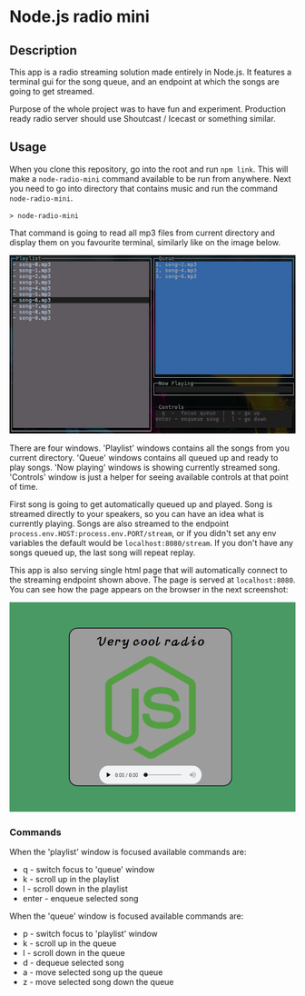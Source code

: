 # Node.js radio mini

## Description
This app is a radio streaming solution made entirely in Node.js. It features a terminal gui for the song queue, and an endpoint at which the songs are going to get streamed.

Purpose of the whole project was to have fun and experiment. Production ready radio server should use Shoutcast / Icecast or something similar.

## Usage
When you clone this repository, go into the root and run `npm link`. This will make a `node-radio-mini` command available to be run from anywhere.
Next you need to go into directory that contains music and run the command `node-radio-mini`.

    > node-radio-mini
That command is going to read all mp3 files from current directory and display them on you favourite terminal, similarly like on the image below.

![screenshot](./screenshot.png)

There are four windows. 'Playlist' windows contains all the songs from you current directory. 'Queue' windows contains all queued up and ready to play songs. 'Now playing' windows is showing currently streamed song. 'Controls' window is just a helper for seeing available controls at that point of time.

First song is going to get automatically queued up and played. Song is streamed directly to your speakers, so you can have an idea what is currently playing. Songs are also streamed to the endpoint `process.env.HOST:process.env.PORT/stream`, or if you didn't set any env variables the default would be `localhost:8080/stream`.
If you don't have any songs queued up, the last song will repeat replay.

This app is also serving single html page that will automatically connect to the streaming endpoint shown above. The page is served at `localhost:8080`. You can see how the page appears on the browser in the next screenshot:

![screenshot](./screenshot2.png)

### Commands

When the 'playlist' window is focused available commands are:
- q - switch focus to 'queue' window
- k - scroll up in the playlist
- l - scroll down in the playlist
- enter - enqueue selected song

When the 'queue' window is focused available commands are:
- p - switch focus to 'playlist' window
- k - scroll up in the queue
- l - scroll down in the queue
- d - dequeue selected song
- a - move selected song up the queue
- z - move selected song down the queue
